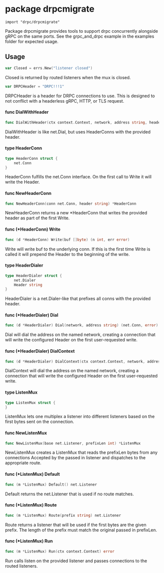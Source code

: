 # package drpcmigrate

`import "drpc/drpcmigrate"`

Package drpcmigrate provides tools to support drpc concurrently alongside gRPC
on the same ports. See the grpc_and_drpc example in the examples folder for
expected usage.

## Usage

```go
var Closed = errs.New("listener closed")
```
Closed is returned by routed listeners when the mux is closed.

```go
var DRPCHeader = "DRPC!!!1"
```
DRPCHeader is a header for DRPC connections to use. This is designed to not
conflict with a headerless gRPC, HTTP, or TLS request.

#### func  DialWithHeader

```go
func DialWithHeader(ctx context.Context, network, address string, header string) (net.Conn, error)
```
DialWithHeader is like net.Dial, but uses HeaderConns with the provided header.

#### type HeaderConn

```go
type HeaderConn struct {
	net.Conn
}
```

HeaderConn fulfills the net.Conn interface. On the first call to Write it will
write the Header.

#### func  NewHeaderConn

```go
func NewHeaderConn(conn net.Conn, header string) *HeaderConn
```
NewHeaderConn returns a new *HeaderConn that writes the provided header as part
of the first Write.

#### func (*HeaderConn) Write

```go
func (d *HeaderConn) Write(buf []byte) (n int, err error)
```
Write will write buf to the underlying conn. If this is the first time Write is
called it will prepend the Header to the beginning of the write.

#### type HeaderDialer

```go
type HeaderDialer struct {
	net.Dialer
	Header string
}
```

HeaderDialer is a net.Dialer-like that prefixes all conns with the provided
header.

#### func (*HeaderDialer) Dial

```go
func (d *HeaderDialer) Dial(network, address string) (net.Conn, error)
```
Dial will dial the address on the named network, creating a connection that will
write the configured Header on the first user-requested write.

#### func (*HeaderDialer) DialContext

```go
func (d *HeaderDialer) DialContext(ctx context.Context, network, address string) (net.Conn, error)
```
DialContext will dial the address on the named network, creating a connection
that will write the configured Header on the first user-requested write.

#### type ListenMux

```go
type ListenMux struct {
}
```

ListenMux lets one multiplex a listener into different listeners based on the
first bytes sent on the connection.

#### func  NewListenMux

```go
func NewListenMux(base net.Listener, prefixLen int) *ListenMux
```
NewListenMux creates a ListenMux that reads the prefixLen bytes from any
connections Accepted by the passed in listener and dispatches to the appropriate
route.

#### func (*ListenMux) Default

```go
func (m *ListenMux) Default() net.Listener
```
Default returns the net.Listener that is used if no route matches.

#### func (*ListenMux) Route

```go
func (m *ListenMux) Route(prefix string) net.Listener
```
Route returns a listener that will be used if the first bytes are the given
prefix. The length of the prefix must match the original passed in prefixLen.

#### func (*ListenMux) Run

```go
func (m *ListenMux) Run(ctx context.Context) error
```
Run calls listen on the provided listener and passes connections to the routed
listeners.
